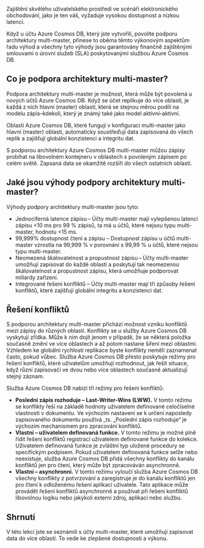 Zajištění skvělého uživatelského prostředí ve scénáři elektronického obchodování, jako je ten váš, vyžaduje vysokou dostupnost a nízkou latenci.

Když u účtu Azure Cosmos DB, který jste vytvořili, povolíte podporu architektury multi-master, přinese to oběma těmto výkonovým aspektům řadu výhod a všechny tyto výhody jsou garantovány finančně zajištěnými smlouvami o úrovni služeb (SLA) poskytovanými službou Azure Cosmos DB.

## <a name="what-is-multi-master-support"></a>Co je podpora architektury multi-master?

Podpora architektury multi-master je možnost, která může být povolená u nových účtů Azure Cosmos DB. Když se účet replikuje do více oblastí, je každá z nich hlavní (master) oblastí, která se stejnou měrou podílí na modelu zápis–kdekoli, který je známý také jako model aktivní–aktivní.

Oblasti Azure Cosmos DB, které fungují v konfiguraci multi-master jako hlavní (master) oblasti, automaticky soustřeďují data zapisovaná do všech replik a zajišťují globální konzistenci a integritu dat.

S podporou architektury Azure Cosmos DB multi-master můžou zápisy probíhat na libovolném kontejneru v oblastech s povoleným zápisem po celém světě. Zapsaná data se okamžitě rozšíří do všech ostatních oblastí.  

## <a name="what-are-the-benefits-of-multi-master-support"></a>Jaké jsou výhody podpory architektury multi-master?

Výhody podpory architektury multi-master jsou tyto:

* Jednociferná latence zápisu – Účty multi-master mají vylepšenou latenci zápisu <10 ms pro 99 % zápisů, ta má u účtů, které nejsou typu multi-master, hodnotu <15 ms.
* 99,999% dostupnost čtení a zápisu – Dostupnost zápisu u účtů multi-master vzrostla na 99,999 % v porovnání s 99,99 % u účtů, které nejsou typu multi-master.
* Neomezená škálovatelnost a propustnost zápisu – Účty multi-master umožňují zapisovat do každé oblasti a poskytují tak neomezenou škálovatelnost a propustnost zápisu, která umožňuje podporovat miliardy zařízení.
* Integrované řešení konfliktů – Účty multi-master mají tři způsoby řešení konfliktů, které zajišťují globální integritu a konzistenci dat.

## <a name="conflict-resolution"></a>Řešení konfliktů

S podporou architektury multi-master přichází možnost vzniku konfliktů mezi zápisy do různých oblastí. Konflikty se u služby Azure Cosmos DB vyskytují zřídka. Může k nim dojít jenom v případě, že se některá položka současně změní ve více oblastech a až potom nastane šíření mezi oblastmi. Vzhledem ke globální rychlosti replikace byste konflikty neměli zaznamenat často, pokud vůbec. Služba Azure Cosmos DB přesto poskytuje režimy pro řešení konfliktů, které uživatelům umožňují rozhodnout, jak řešit situace, když různí zapisovači ve dvou nebo více oblastech současně aktualizují stejný záznam.  

Služba Azure Cosmos DB nabízí tři režimy pro řešení konfliktů:

* **Poslední zápis rozhoduje – Last-Writer-Wins (LWW).** V tomto režimu se konflikty řeší na základě hodnoty uživatelem definované celočíselné vlastnosti v dokumentu. Ve výchozím nastavení se k určení naposledy zapisovaného dokumentu používá _ts. „Poslední zápis rozhoduje“ je výchozím mechanismem pro zpracování konfliktů.
* **Vlastní – uživatelem definovaná funkce.** V tomto režimu je možné plně řídit řešení konfliktů registrací uživatelem definované funkce do kolekce. Uživatelem definovaná funkce je zvláštní typ uložené procedury se specifickým podpisem. Pokud uživatelem definovaná funkce selže nebo neexistuje, služba Azure Cosmos DB přidá všechny konflikty do kanálu konfliktů jen pro čtení, který může být zpracováván asynchronně.  
* **Vlastní – asynchronní.** V tomto režimu vyloučí služba Azure Cosmos DB všechny konflikty z potvrzování a zaregistruje je do kanálu konfliktů jen pro čtení k odloženému řešení aplikací uživatele. Tato aplikace může provádět řešení konfliktů asynchronně a používat při řešení konfliktů libovolnou logiku nebo jakýkoli externí zdroj, aplikaci nebo službu.

## <a name="summary"></a>Shrnutí

V této lekci jste se seznámili s účty multi-master, které umožňují zapisovat data do více oblastí. To vede ke zlepšené dostupnosti a výkonu.